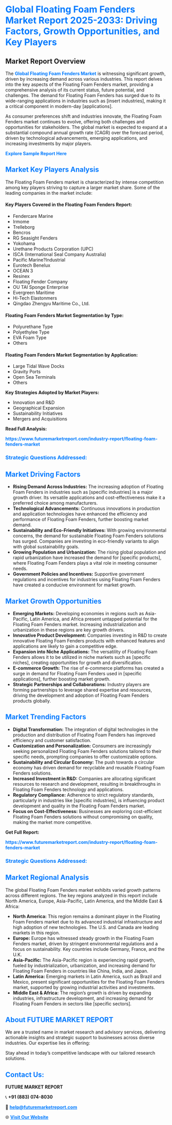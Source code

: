 <h1 style="color: #007BFF;">Global Floating Foam Fenders Market Report 2025-2033: Driving Factors, Growth Opportunities, and Key Players</h1>

<section id="overview">
<h2>Market Report Overview</h2>
<p>The <a href="https://www.futuremarketreport.com/industry-report/floating-foam-fenders-market" style="color: #007BFF; text-decoration: none;"><strong>Global Floating Foam Fenders Market</strong></a> is witnessing significant growth, driven by increasing demand across various industries. This report delves into the key aspects of the Floating Foam Fenders market, providing a comprehensive analysis of its current status, future potential, and challenges. The demand for Floating Foam Fenders has surged due to its wide-ranging applications in industries such as [insert industries], making it a critical component in modern-day [applications].</p>
<p>As consumer preferences shift and industries innovate, the Floating Foam Fenders market continues to evolve, offering both challenges and opportunities for stakeholders. The global market is expected to expand at a substantial compound annual growth rate (CAGR) over the forecast period, driven by technological advancements, emerging applications, and increasing investments by major players.</p>
</section>

<section id="overview">
<p><a href="https://www.futuremarketreport.com/request-sample/reportId=29154" style="color: #007BFF; text-decoration: none;"><strong>Explore Sample Report Here</strong></a></p>
</section>

<section id="key-players">
<h2 style="color: #007BFF;">Market Key Players Analysis</h2>
<p>The Floating Foam Fenders market is characterized by intense competition among key players striving to capture a larger market share. Some of the leading companies in the market include:</p>
<h4>Key Players Covered in the Floating Foam Fenders Report:</h4>
<ul><li>Fendercare Marine</li><li>Irmome</li><li>Trelleborg</li><li>Bencros</li><li>RG Seasight Fenders</li><li>Yokohama</li><li>Urethane Products Corporation (UPC)</li><li>ISCA (International Seal Company Australia)</li><li>Pacific Marine?Industrial</li><li>Eurotech Benelux</li><li>OCEAN 3</li><li>Resinex</li><li>Floating Fender Company</li><li>OU TAI Sponge Enterprise</li><li>Evergreen Maritime</li><li>Hi-Tech Elastonmers</li><li>Qingdao Zhengyu Maritime Co., Ltd.</li></ul>
<h4>Floating Foam Fenders Market Segmentation by Type:</h4>
<ul><li>Polyurethane Type</li><li>Polyethylee Type</li><li>EVA Foam Type</li><li>Others</li></ul>

<h4>Floating Foam Fenders Market Segmentation by Application:</h4>
<ul><li>Large Tidal Wave Docks</li><li>Gravity Ports</li><li>Open Sea Terminals</li><li>Others</li></ul>
<p><strong>Key Strategies Adopted by Market Players:</strong></p>
<ul>
<li>Innovation and R&D</li>
<li>Geographical Expansion</li>
<li>Sustainability Initiatives</li>
<li>Mergers and Acquisitions</li>
</ul>
</section>

<section>
<p><strong>Read Full Analysis: </strong></p><a href="https://www.futuremarketreport.com/industry-report/floating-foam-fenders-market" style="color: #007BFF; text-decoration: none;"><strong>https://www.futuremarketreport.com/industry-report/floating-foam-fenders-market</strong></a>
<h3 style="color: #007BFF;">Strategic Questions Addressed:</h3>
</section>

<section id="driving-factors">
<h2 style="color: #007BFF;">Market Driving Factors</h2>
<ul>
<li><strong>Rising Demand Across Industries:</strong> The increasing adoption of Floating Foam Fenders in industries such as [specific industries] is a major growth driver. Its versatile applications and cost-effectiveness make it a preferred choice among manufacturers.</li>
<li><strong>Technological Advancements:</strong> Continuous innovations in production and application technologies have enhanced the efficiency and performance of Floating Foam Fenders, further boosting market demand.</li>
<li><strong>Sustainability and Eco-Friendly Initiatives:</strong> With growing environmental concerns, the demand for sustainable Floating Foam Fenders solutions has surged. Companies are investing in eco-friendly variants to align with global sustainability goals.</li>
<li><strong>Growing Population and Urbanization:</strong> The rising global population and rapid urbanization have increased the demand for [specific products], where Floating Foam Fenders plays a vital role in meeting consumer needs.</li>
<li><strong>Government Policies and Incentives:</strong> Supportive government regulations and incentives for industries using Floating Foam Fenders have created a conducive environment for market growth.</li>
</ul>
</section>

<section id="growth-opportunities">
<h2 style="color: #007BFF;">Market Growth Opportunities</h2>
<ul>
<li><strong>Emerging Markets:</strong> Developing economies in regions such as Asia-Pacific, Latin America, and Africa present untapped potential for the Floating Foam Fenders market. Increasing industrialization and urbanization in these regions are key growth drivers.</li>
<li><strong>Innovative Product Development:</strong> Companies investing in R&D to create innovative Floating Foam Fenders products with enhanced features and applications are likely to gain a competitive edge.</li>
<li><strong>Expansion into Niche Applications:</strong> The versatility of Floating Foam Fenders allows it to be utilized in niche markets such as [specific niches], creating opportunities for growth and diversification.</li>
<li><strong>E-commerce Growth:</strong> The rise of e-commerce platforms has created a surge in demand for Floating Foam Fenders used in [specific applications], further boosting market growth.</li>
<li><strong>Strategic Partnerships and Collaborations:</strong> Industry players are forming partnerships to leverage shared expertise and resources, driving the development and adoption of Floating Foam Fenders products globally.</li>
</ul>
</section>

<section id="trending-factors">
<h2 style="color: #007BFF;">Market Trending Factors</h2>
<ul>
<li><strong>Digital Transformation:</strong> The integration of digital technologies in the production and distribution of Floating Foam Fenders has improved efficiency and customer satisfaction.</li>
<li><strong>Customization and Personalization:</strong> Consumers are increasingly seeking personalized Floating Foam Fenders solutions tailored to their specific needs, prompting companies to offer customizable options.</li>
<li><strong>Sustainability and Circular Economy:</strong> The push towards a circular economy has driven demand for recyclable and reusable Floating Foam Fenders solutions.</li>
<li><strong>Increased Investment in R&D:</strong> Companies are allocating significant resources to research and development, resulting in breakthroughs in Floating Foam Fenders technology and applications.</li>
<li><strong>Regulatory Compliance:</strong> Adherence to strict regulatory standards, particularly in industries like [specific industries], is influencing product development and quality in the Floating Foam Fenders market.</li>
<li><strong>Focus on Cost-Effectiveness:</strong> Businesses are exploring cost-efficient Floating Foam Fenders solutions without compromising on quality, making the market more competitive.</li>
</ul>
</section>

<section>
<p><strong>Get Full Report: </strong></p><a href="https://www.futuremarketreport.com/industry-report/floating-foam-fenders-market" style="color: #007BFF; text-decoration: none;"><strong>https://www.futuremarketreport.com/industry-report/floating-foam-fenders-market</strong></a>
<h3 style="color: #007BFF;">Strategic Questions Addressed:</h3>
</section>


<section id="regional-analysis">
<h2 style="color: #007BFF;">Market Regional Analysis</h2>
<p>The global Floating Foam Fenders market exhibits varied growth patterns across different regions. The key regions analyzed in this report include North America, Europe, Asia-Pacific, Latin America, and the Middle East & Africa:</p>
<ul>
<li><strong>North America:</strong> This region remains a dominant player in the Floating Foam Fenders market due to its advanced industrial infrastructure and high adoption of new technologies. The U.S. and Canada are leading markets in this region.</li>
<li><strong>Europe:</strong> Europe has witnessed steady growth in the Floating Foam Fenders market, driven by stringent environmental regulations and a focus on sustainability. Key countries include Germany, France, and the U.K.</li>
<li><strong>Asia-Pacific:</strong> The Asia-Pacific region is experiencing rapid growth, fueled by industrialization, urbanization, and increasing demand for Floating Foam Fenders in countries like China, India, and Japan.</li>
<li><strong>Latin America:</strong> Emerging markets in Latin America, such as Brazil and Mexico, present significant opportunities for the Floating Foam Fenders market, supported by growing industrial activities and investments.</li>
<li><strong>Middle East & Africa:</strong> The region’s growth is driven by expanding industries, infrastructure development, and increasing demand for Floating Foam Fenders in sectors like [specific sectors].</li>
</ul>
</section>

<footer>
<h2 style="color: #007BFF;">About FUTURE MARKET REPORT</h2>
<p>We are a trusted name in market research and advisory services, delivering actionable insights and strategic support to businesses across diverse industries. Our expertise lies in offering:</p>

<p>Stay ahead in today’s competitive landscape with our tailored research solutions.</p>

<h2 style="color: #007BFF;">Contact Us:</h2>
<p><strong>FUTURE MARKET REPORT</strong></p>
<p>📞 <strong>+91 (883) 074-8030</strong></p>
<p>📧 <strong><a href="mailto:help@futuremarketreport.com" style="color: #007BFF;">help@futuremarketreport.com</a></strong></p>
<p>🌐 <strong><a href="https://www.futuremarketreport.com/" style="color: #007BFF;">Visit Our Website</a></strong></p>
</footer>